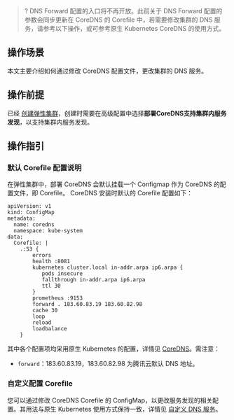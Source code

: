 


>? DNS Forward 配置的入口将不再开放。此前关于 DNS Forward 配置的参数会同步更新在 CoreDNS 的 Corefile 中，若需要修改集群的 DNS 服务，请参考以下操作，或可参考原生 Kubernetes CoreDNS 的使用方式。

## 操作场景
本文主要介绍如何通过修改 CoreDNS 配置文件，更改集群的 DNS 服务。

## 操作前提
已经 [创建弹性集群](https://cloud.tencent.com/document/product/457/39813)，创建时需要在高级配置中选择**部署CoreDNS支持集群内服务发现**，以支持集群内服务发现。

## 操作指引

### 默认 Corefile 配置说明

在弹性集群中，部署 CoreDNS 会默认挂载一个 Configmap 作为 CoreDNS 的配置文件，即 Corefile。
CoreDNS 安装时默认的 Corefile 配置如下：

```
apiVersion: v1
kind: ConfigMap
metadata:
  name: coredns
  namespace: kube-system
data:
  Corefile: |
    .:53 {
        errors
        health :8081
        kubernetes cluster.local in-addr.arpa ip6.arpa {
           pods insecure
           fallthrough in-addr.arpa ip6.arpa
           ttl 30
        }
        prometheus :9153
        forward . 183.60.83.19 183.60.82.98
        cache 30
        loop
        reload
        loadbalance
    }    
```

其中各个配置项均采用原生 Kubernetes 的配置，详情见 [CoreDNS](https://kubernetes.io/zh/docs/tasks/administer-cluster/dns-custom-nameservers/#coredns)。需注意：

- `forward`：183.60.83.19，183.60.82.98 为腾讯云默认 DNS 地址。


### 自定义配置 Corefile
您可以通过修改 CoreDNS Corefile 的 ConfigMap，以更改服务发现的相关配置。其用法与原生 Kubernetes 使用方式保持一致，详情见 [自定义 DNS 服务](https://kubernetes.io/docs/tasks/administer-cluster/dns-custom-nameservers/)。
